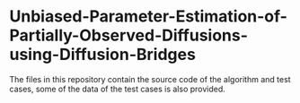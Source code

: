 # Unbiased-Parameter-Estimation-of-Partially-Observed-Diffusions-using-Diffusion-Bridges
The files in this repository contain the source code of the algorithm and test cases, some of the data of the test cases is also provided.
